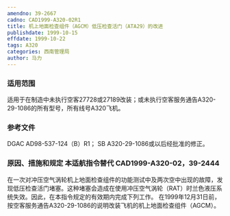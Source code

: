 ```yaml
---
amendno: 39-2667
cadno: CAD1999-A320-02R1
title: 机上地面检查组件（AGCM）低压检查活门（ATA29）的改进
publishdate: 1999-10-15
effdate: 1999-10-22
tags: A320
categories: 西南管理局
author: 马力
---
```


### 适用范围 
适用于在制造中未执行空客27728或27189改装；或未执行空客服务通告A320-29-1086的所有型号，所有线号A320飞机。

### 参考文件
DGAC AD98-537-124（B）R1；
    SB A320-29-1086或以后经批准的修正。 

### 原因、措施和规定 本适航指令替代 CAD1999-A320-02，39-2444
在一次对冲压空气涡轮机上地面检查组件的功能测试中及两次空中出现的故障，发现低压检查活门堵塞。这种堵塞会造成在使用冲压空气涡轮（RAT）时兰色液压系统失效。因此，在本指令规定的有效期内完成下列工作。 
在1999年12月31日前，按空客服务通告A320-29-1086的说明改装飞机的机上地面检查组件（AGCM）。
